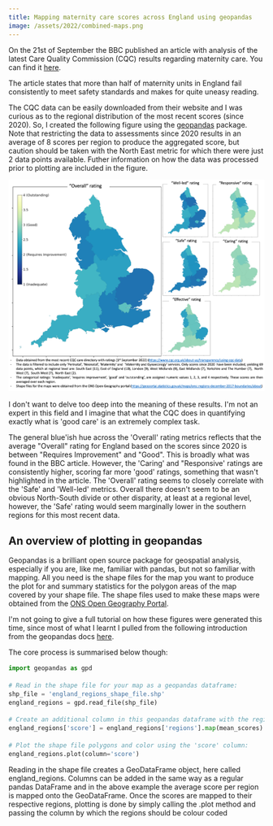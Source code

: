 ```yaml
---
title: Mapping maternity care scores across England using geopandas
image: /assets/2022/combined-maps.png
---  
```


On the 21st of September the BBC published an article with analysis of the latest Care Quality Commission (CQC) results regarding maternity care. You can find it [here](https://www.bbc.co.uk/news/health-62569344).

The article states that more than half of maternity units in England fail consistently to meet safety standards and makes for quite uneasy reading.  

The CQC data can be easily downloaded from their website and I was curious as to the regional distribution of the most recent scores (since 2020). So, I created the following figure using the [geopandas](https://geopandas.org/en/stable/) package. Note that restricting the data to assessments since 2020 results in an average of 8 scores per region to produce the aggregated score, but caution should be taken with the North East metric for which there were just 2 data points available. Futher information on how the data was processed prior to plotting are included in the figure.

![png](/assets/2022/combined-maps.png)

I don't want to delve too deep into the meaning of these results. I'm not an expert in this field and I imagine that what the CQC does in quantifying exactly what is 'good care' is an extremely complex task. 

The general blue'ish hue across the 'Overall' rating metrics reflects that the average "Overall" rating for England based on the scores since 2020 is between "Requires Improvement" and "Good". This is broadly what was found in the BBC article. However, the 'Caring' and "Responsive' ratings are consistently higher, scoring far more 'good' ratings, something that wasn't highlighted in the article. The 'Overall' rating seems to closely correlate with the 'Safe' and 'Well-led' metrics. Overall there doesn't seem to be an obvious North-South divide or other disparity, at least at a regional level, however, the 'Safe' rating would seem marginally lower in the southern regions for this most recent data.

## An overview of plotting in geopandas
Geopandas is a brilliant open source package for geospatial analysis, especially if you are, like me, familiar with pandas, but not so familiar with mapping. All you need is the shape files for the map you want to produce the plot for and summary statistics for the polygon areas of the map covered by your shape file. The shape files used to make these maps were obtained from the [ONS Open Geography Portal](https://geoportal.statistics.gov.uk/maps/4fcca2a47fed4bfaa1793015a18537ac/explore?location=52.910974%2C-2.000000%2C7.13).

I'm not going to give a full tutorial on how these figures were generated this time, since most of
what I learnt I pulled from the following introduction from the geopandas docs [here](https://geopandas.org/en/stable/docs/user_guide/mapping.html).

The core process is summarised below though:

```python
import geopandas as gpd

# Read in the shape file for your map as a geopandas dataframe:
shp_file = 'england_regions_shape_file.shp'
england_regions = gpd.read_file(shp_file)

# Create an additional column in this geopandas dataframe with the regional scores:
england_regions['score'] = england_regions['regions'].map(mean_scores)

# Plot the shape file polygons and color using the 'score' column:
england_regions.plot(column='score')

```
Reading in the shape file creates a GeoDataFrame object, here called england_regions. Columns can be added in the same way as a regular pandas DataFrame and in the above example the average score per region is mapped onto the GeoDataFrame. Once the scores are mapped to their respective regions, plotting is done by simply calling the .plot method and passing the column by which the regions should be colour coded 